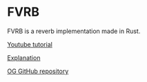 # FVRB

FVRB is a reverb implementation made in Rust.

[Youtube tutorial](https://www.youtube.com/watch?v=Yom9E-67bdI)

[Explanation](https://ccrma.stanford.edu/~jos/pasp/Freeverb.html)

[OG GitHub repository](https://github.com/sinshu/freeverb)
